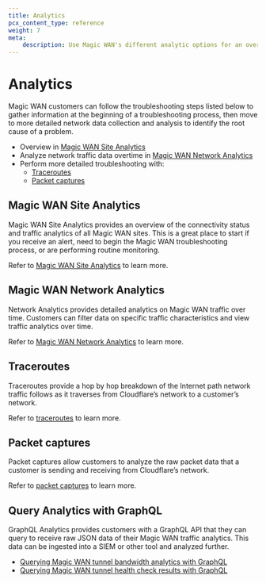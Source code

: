 ```yaml
---
title: Analytics
pcx_content_type: reference
weight: 7
meta:
    description: Use Magic WAN's different analytic options for an overview of the performance of your sites, or to troubleshoot potential issues.
---
```


# Analytics

Magic WAN customers can follow the troubleshooting steps listed below to gather information at the beginning of a troubleshooting process, then move to more detailed network data collection and analysis to identify the root cause of a problem.

- Overview in [Magic WAN Site Analytics](#magic-wan-site-analytics)
- Analyze network traffic data overtime in [Magic WAN Network Analytics](#magic-wan-network-analytics)
- Perform more detailed troubleshooting with:
    - [Traceroutes](#traceroutes)
    - [Packet captures](#packet-captures)

## Magic WAN Site Analytics

Magic WAN Site Analytics provides an overview of the connectivity status and traffic analytics of all Magic WAN sites. This is a great place to start if you receive an alert, need to begin the Magic WAN troubleshooting process, or are performing routine monitoring.

Refer to [Magic WAN Site Analytics](/magic-wan/analytics/site-analytics/) to learn more.

## Magic WAN Network Analytics

Network Analytics provides detailed analytics on Magic WAN traffic over time. Customers can filter data on specific traffic characteristics and view traffic analytics over time.

Refer to [Magic WAN Network Analytics](/magic-wan/analytics/network-analytics/) to learn more.

## Traceroutes

Traceroutes provide a hop by hop breakdown of the Internet path network traffic follows as it traverses from Cloudflare’s network to a customer’s network.

Refer to [traceroutes](/magic-wan/analytics/traceroutes/) to learn more.

## Packet captures

Packet captures allow customers to analyze the raw packet data that a customer is sending and receiving from Cloudflare’s network.

Refer to [packet captures](/magic-firewall/packet-captures/) to learn more.

## Query Analytics with GraphQL

GraphQL Analytics provides customers with a GraphQL API that they can query to receive raw JSON data of their Magic WAN traffic analytics. This data can be ingested into a SIEM or other tool and analyzed further.

- [Querying Magic WAN tunnel bandwidth analytics with GraphQL](/magic-wan/analytics/query-bandwidth/)
- [Querying Magic WAN tunnel health check results with GraphQL](/magic-wan/analytics/query-tunnel-health/)
